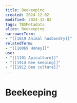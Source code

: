 ```yaml
---
title: Beekeeping
created: 2024-12-02
modified: 2024-12-02
tags: TBSMetadata
alias: Beekeeping
narrowerTerm:
- "[[1019 Animal husbandry]]"
relatedTerm:
- "[[10069 Honey]]"
use:
- "[[1191 Apiculture]]"
- "[[1914 Bee keeping]]"
- "[[1912 Bee culture]]"
---
```

# Beekeeping
